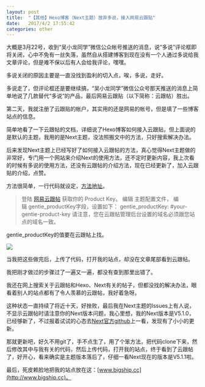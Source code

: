 ```yaml
---
layout: post
title:  "【其他】Hexo博客（Next主题）放弃多说，接入网易云跟贴"
date:   2017/4/2 17:55:42
categories: other
---
```


大概是3月22号，收到“吴小龙同学”微信公众帐号推送的消息，说“多说”评论框即将关闭，心中不免有一丝失落，虽然自从搭建博客到现在没有一个人通过多说给我文章评论，但是难不保以后有人会给我评论，嘿嘿。

多说关闭的原因主要是一直没找到盈利的切入点，唉，多说，走好。

多说走了，但评论框还是要继续搞，“吴小龙同学”微信公众号那天推送的消息上简单地说了几款替代“多说”的产品，最后网易云跟贴（以下简称：云跟帖）胜出。

第二天，我就注册了云跟贴的帐户，其实用的还是网易的帐号，但是填了一些博客站点的信息。

简单地看了一下云跟帖的文档，详细说了Hexo博客如何接入云跟贴，但上面说的是默认的主题，我用的是Next主题，没法照搬文中的方法，只好搜索解决办法。

后来发现Next主题上已经写好了如何接入云跟帖的方法，真心觉得Next主题做的非常好，专门用一个网站来介绍Next的使用方法，还不定时更新内容，我上次看的时候有多说的使用方法，还没有云跟帖的介绍方法，现在已经更新了，加入云跟贴的介绍，点赞。

方法很简单，一行代码就设定，[方法地址](http://theme-next.iissnan.com/third-party-services.html#yungentie)。

> 登陆 [网易云跟帖](https://gentie.163.com/) 获取你的 Product Key。 编辑 主题配置文件， 编辑 gentie_productKey字段，设置如下：
gentie_productKey: #your-gentie-product-key
请注意，您在云跟帖管理后台设置的域名必须跟您站点的域名一致。

gentie_productKey的值要在云跟帖上找。


![](http://upload-images.jianshu.io/upload_images/782269-51a956901056497b.png?imageMogr2/auto-orient/strip%7CimageView2/2/w/1240)


当我把这些做完后，上传了代码，打开我的站点，却没在文章尾部看到云跟帖。

我把刚才做过的步骤过了一遍又一遍，都没有查到那里出错了。

我还在网上搜索关于云跟帖和Hexo、Next有关的帖子，但都没找的解决办法，眼看着别人的站点都有了令人羡慕的云跟帖，我好着急呀。

这种状态一直持续了将近十天，好挫败，最后我在Next主题的Issues上有人说，不显示云跟帖时请注意你的Next版本问题，我心里想，我的Next版本是V5.1.0，已经够新了，不过报着试试的心态去[Next官方github]()上一看，发现有了小小的更新。

那就更新吧，好久不用git了，手不点生了，用了个笨方法，把代码clone下来，然后修改其中与我有关的代码，然后上传代码，打开我的站点，终于看到了云跟帖了，好开心，看来确实是主题版本落后了，仔细一看Next现在的版本是V5.1.1啦。

最后，死皮赖脸地把我的站点放在这：[www.bigship.cc](http://www.bigship.cc)。